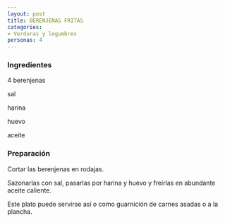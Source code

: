 ```yaml
---
layout: post
title: BERENJENAS FRITAS
categories:
- Verduras y legumbres
personas: 4 
---
```

<h3>Ingredientes</h3>
4 berenjenas

sal

harina

huevo

aceite

<h3>Preparación</h3>
Cortar las berenjenas en rodajas.

Sazonarlas con sal, pasarlas por harina y huevo y freírlas en abundante aceite caliente.

Este plato puede servirse así o como guarnición de carnes asadas o a la plancha.

